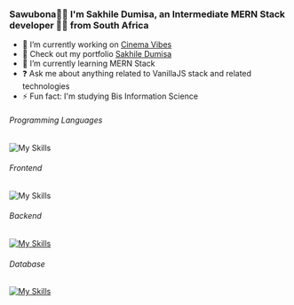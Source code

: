 
### Sawubona🧑🏽 I'm Sakhile Dumisa, an Intermediate MERN Stack developer 👨‍💻 from South Africa 
  

<!--<div align="center">
<img src="https://raw.githubusercontent.com/dumisa-sakhile/Rest-Country-Api/9a99d1298868cc05532478c2f9d5076079afa6fa/images/owner.svg" align="center" height="" width="200" />
</div>-->
  


- 🔭 I’m currently working on [Cinema Vibes](https://cinema-vibes.vercel.app)
- 🔭 Check out my portfolio [Sakhile Dumisa](https://sakhile-dumisa.vercel.app)  
- 🌱 I’m currently learning MERN Stack  
- ❓ Ask me about anything related to VanillaJS stack and related technologies  
- ⚡ Fun fact: I'm studying Bis Information Science

  
###### Programming Languages  
![My Skills](https://go-skill-icons.vercel.app/api/icons?i=js,ts)

###### Frontend  
![My Skills](https://go-skill-icons.vercel.app/api/icons?i=html,css,react,tailwind,sass)

###### Backend  
[![My Skills](https://skillicons.dev/icons?i=nodejs,express)](https://skillicons.dev)

###### Database
[![My Skills](https://skillicons.dev/icons?i=mongodb,supabase)](https://skillicons.dev)

###
<!--<br/>  

<div align="center">
<img src="https://komarev.com/ghpvc/?username=dumisa-sakhile&&style=flat-square" align="center" />
</div>  
  

<br/>  
-->
